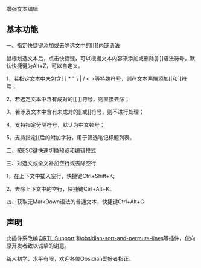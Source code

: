 增强文本编辑

## 基本功能

一、指定快捷键添加或去除选文中的[[]]内链语法

鼠标划选文本后，点击快捷键，可以根据文本内容来添加或删除[[ ]]语法符号。默认快捷键为Alt+Z，可以自定义。

1，若指定文本中未包含[ ] * " \ | / < >等特殊符号，则在文本两端添加[[和]]符号；

2，若选定文本中含有成对的[[ ]]符号，则直接去除；

3，若涉及文本中含有未成对的[[或]]符号，则不进行处理；

4，支持指定分隔符号，默认为中文顿号；

5，支持指定[[后的附加字符，用于筛选笔记标题列表。

二、按ESC键快速切换预览和编辑模式

三、对选文或全文补加空行或去除空行

1，在上下文中插入空行，快捷键Ctrl+Shift+K;

2，去除上下文中的空行，快捷键Ctrl+Alt+K。

四、获取无MarkDown语法的普通文本，快捷键Ctrl+Alt+C



## 声明

此插件系改编自[RTL Support](https://github.com/esm7/obsidian-rtl) 和[obsidian-sort-and-permute-lines](https://github.com/Vinzent03/obsidian-sort-and-permute-lines)等插件，仅向原开发者致以诚挚的谢意。

新人初学，水平有限，欢迎各位Obsidian爱好者指正。
